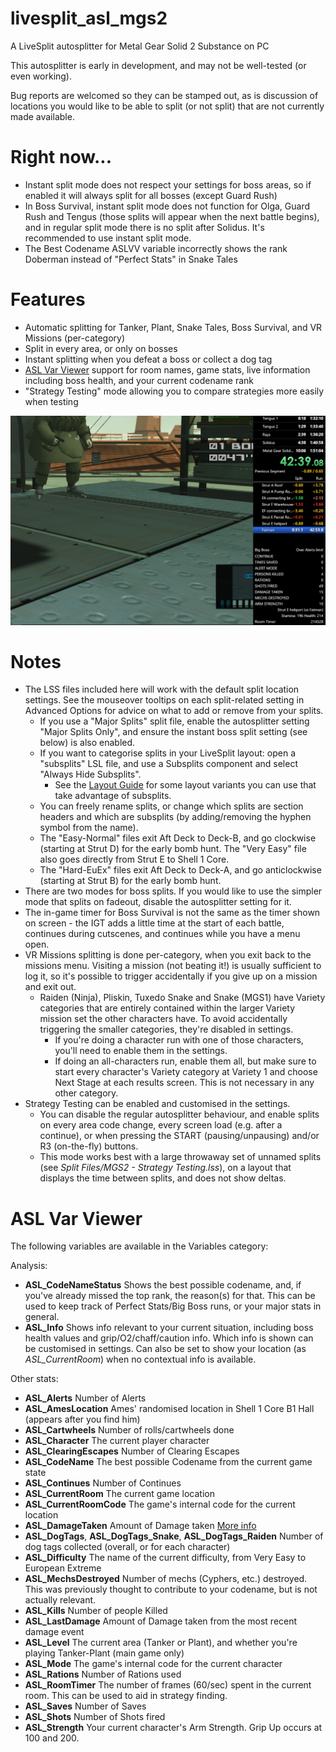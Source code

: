 # livesplit_asl_mgs2
A LiveSplit autosplitter for Metal Gear Solid 2 Substance on PC

This autosplitter is early in development, and may not be well-tested (or even working).

Bug reports are welcomed so they can be stamped out, as is discussion of locations you would like to be able to split (or not split) that are not currently made available.

# Right now...
* Instant split mode does not respect your settings for boss areas, so if enabled it will always split for all bosses (except Guard Rush)
* In Boss Survival, instant split mode does not function for Olga, Guard Rush and Tengus (those splits will appear when the next battle begins), and in regular split mode there is no split after Solidus. It's recommended to use instant split mode.
* The Best Codename ASLVV variable incorrectly shows the rank Doberman instead of "Perfect Stats" in Snake Tales

# Features
* Automatic splitting for Tanker, Plant, Snake Tales, Boss Survival, and VR Missions (per-category)
* Split in every area, or only on bosses
* Instant splitting when you defeat a boss or collect a dog tag
* [ASL Var Viewer](https://github.com/hawkerm/LiveSplit.ASLVarViewer) support for room names, game stats, live information including boss health, and your current codename rank
* "Strategy Testing" mode allowing you to compare strategies more easily when testing

![Screenshot](Images/README.png)

# Notes
* The LSS files included here will work with the default split location settings. See the mouseover tooltips on each split-related setting in Advanced Options for advice on what to add or remove from your splits.
  * If you use a "Major Splits" split file, enable the autosplitter setting "Major Splits Only", and ensure the instant boss split setting (see below) is also enabled.
  * If you want to categorise splits in your LiveSplit layout: open a "subsplits" LSL file, and use a Subsplits component and select "Always Hide Subsplits".
    * See the [Layout Guide](LayoutGuide.md) for some layout variants you can use that take advantage of subsplits.
  * You can freely rename splits, or change which splits are section headers and which are subsplits (by adding/removing the hyphen symbol from the name).
  * The "Easy-Normal" files exit Aft Deck to Deck-B, and go clockwise (starting at Strut D) for the early bomb hunt. The "Very Easy" file also goes directly from Strut E to Shell 1 Core.
  * The "Hard-EuEx" files exit Aft Deck to Deck-A, and go anticlockwise (starting at Strut B) for the early bomb hunt.
* There are two modes for boss splits. If you would like to use the simpler mode that splits on fadeout, disable the autosplitter setting for it.
* The in-game timer for Boss Survival is not the same as the timer shown on screen - the IGT adds a little time at the start of each battle, continues during cutscenes, and continues while you have a menu open.
* VR Missions splitting is done per-category, when you exit back to the missions menu. Visiting a mission (not beating it!) is usually sufficient to log it, so it's possible to trigger accidentally if you give up on a mission and exit out.
  * Raiden (Ninja), Pliskin, Tuxedo Snake and Snake (MGS1) have Variety categories that are entirely contained within the larger Variety mission set the other characters have. To avoid accidentally triggering the smaller categories, they're disabled in settings.
    * If you're doing a character run with one of those characters, you'll need to enable them in the settings.
    * If doing an all-characters run, enable them all, but make sure to start every character's Variety category at Variety 1 and choose Next Stage at each results screen. This is not necessary in any other category.
* Strategy Testing can be enabled and customised in the settings.
  * You can disable the regular autosplitter behaviour, and enable splits on every area code change, every screen load (e.g. after a continue), or when pressing the START (pausing/unpausing) and/or R3 (on-the-fly) buttons.
  * This mode works best with a large throwaway set of unnamed splits (see *Split Files/MGS2 - Strategy Testing.lss*), on a layout that displays the time between splits, and does not show deltas.

# ASL Var Viewer
The following variables are available in the Variables category:

Analysis:
* **ASL_CodeNameStatus** Shows the best possible codename, and, if you've already missed the top rank, the reason(s) for that. This can be used to keep track of Perfect Stats/Big Boss runs, or your major stats in general.
* **ASL_Info** Shows info relevant to your current situation, including boss health values and grip/O2/chaff/caution info. Which info is shown can be customised in settings. Can also be set to show your location (as *ASL_CurrentRoom*) when no contextual info is available.

Other stats:
* **ASL_Alerts** Number of Alerts
* **ASL_AmesLocation** Ames' randomised location in Shell 1 Core B1 Hall (appears after you find him)
* **ASL_Cartwheels** Number of rolls/cartwheels done
* **ASL_Character** The current player character
* **ASL_ClearingEscapes** Number of Clearing Escapes
* **ASL_CodeName** The best possible Codename from the current game state
* **ASL_Continues** Number of Continues
* **ASL_CurrentRoom** The current game location
* **ASL_CurrentRoomCode** The game's internal code for the current location
* **ASL_DamageTaken** Amount of Damage taken [More info](https://metalgearspeedrunners.com/wiki/doku.php?id=mgs2_difficulty_differences#health_values)
* **ASL_DogTags**, **ASL_DogTags_Snake**, **ASL_DogTags_Raiden** Number of dog tags collected (overall, or for each character)
* **ASL_Difficulty** The name of the current difficulty, from Very Easy to European Extreme
* **ASL_MechsDestroyed** Number of mechs (Cyphers, etc.) destroyed. This was previously thought to contribute to your codename, but is not actually relevant.
* **ASL_Kills** Number of people Killed
* **ASL_LastDamage** Amount of Damage taken from the most recent damage event
* **ASL_Level** The current area (Tanker or Plant), and whether you're playing Tanker-Plant (main game only)
* **ASL_Mode** The game's internal code for the current character
* **ASL_Rations** Number of Rations used
* **ASL_RoomTimer** The number of frames (60/sec) spent in the current room. This can be used to aid in strategy finding.
* **ASL_Saves** Number of Saves
* **ASL_Shots** Number of Shots fired
* **ASL_Strength** Your current character's Arm Strength. Grip Up occurs at 100 and 200.
